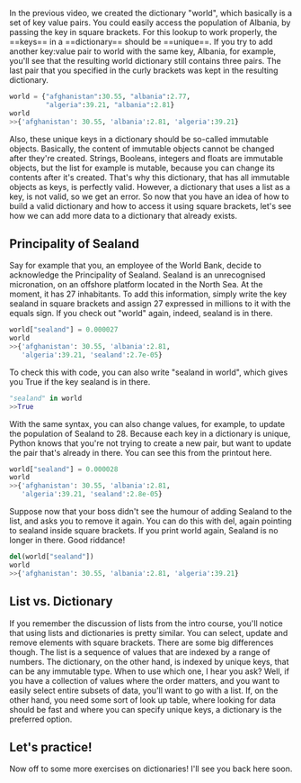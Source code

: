 In the previous video, we created the dictionary "world", which basically is a set of key value pairs. You could easily access the population of Albania, by passing the key in square brackets. For this lookup to work properly, the ==keys== in a ==dictionary== should be ==unique==. If you try to add another key:value pair to world with the same key, Albania, for example, you'll see that the resulting world dictionary still contains three pairs. The last pair that you specified in the curly brackets was kept in the resulting dictionary.
```Python
world = {"afghanistan":30.55, "albania":2.77,
		 "algeria":39.21, "albania":2.81}
world
>>{'afghanistan': 30.55, 'albania':2.81, 'algeria':39.21}
```
Also, these unique keys in a dictionary should be so-called immutable objects. Basically, the content of immutable objects cannot be changed after they're created. Strings, Booleans, integers and floats are immutable objects, but the list for example is mutable, because you can change its contents after it's created. That's why this dictionary, that has all immutable objects as keys, is perfectly valid. However, a dictionary that uses a list as a key, is not valid, so we get an error. So now that you have an idea of how to build a valid dictionary and how to access it using square brackets, let's see how we can add more data to a dictionary that already exists.
## Principality of Sealand
Say for example that you, an employee of the World Bank, decide to acknowledge the Principality of Sealand. Sealand is an unrecognised micronation, on an offshore platform located in the North Sea. At the moment, it has 27 inhabitants. To add this information, simply write the key sealand in square brackets and assign 27 expressed in millions to it with the equals sign. If you check out "world" again, indeed, sealand is in there. 
```Python
world["sealand"] = 0.000027
world
>>{'afghanistan': 30.55, 'albania':2.81, 
   'algeria':39.21, 'sealand':2.7e-05}
```
To check this with code, you can also write "sealand in world", which gives you True if the key sealand is in there.
```Python
"sealand" in world
>>True
```
With the same syntax, you can also change values, for example, to update the population of Sealand to 28. Because each key in a dictionary is unique, Python knows that you're not trying to create a new pair, but want to update the pair that's already in there. You can see this from the printout here. 
```Python
world["sealand"] = 0.000028
world
>>{'afghanistan': 30.55, 'albania':2.81, 
   'algeria':39.21, 'sealand':2.8e-05}
```
Suppose now that your boss didn't see the humour of adding Sealand to the list, and asks you to remove it again. You can do this with del, again pointing to sealand inside square brackets. If you print world again, Sealand is no longer in there. Good riddance!
```Python
del(world["sealand"])
world
>>{'afghanistan': 30.55, 'albania':2.81, 'algeria':39.21}
```
## List vs. Dictionary
If you remember the discussion of lists from the intro course, you'll notice that using lists and dictionaries is pretty similar. You can select, update and remove elements with square brackets. There are some big differences though. The list is a sequence of values that are indexed by a range of numbers. The dictionary, on the other hand, is indexed by unique keys, that can be any immutable type. When to use which one, I hear you ask? Well, if you have a collection of values where the order matters, and you want to easily select entire subsets of data, you'll want to go with a list. If, on the other hand, you need some sort of look up table, where looking for data should be fast and where you can specify unique keys, a dictionary is the preferred option.
## Let's practice!
Now off to some more exercises on dictionaries! I'll see you back here soon.